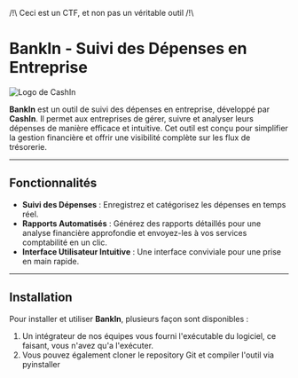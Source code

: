/!\ Ceci est un CTF, et non pas un véritable outil /!\

# BankIn - Suivi des Dépenses en Entreprise

![Logo de CashIn](https://via.placeholder.com/150) <!-- Remplacez par le logo de CashIn si disponible -->

**BankIn** est un outil de suivi des dépenses en entreprise, développé par **CashIn**. Il permet aux entreprises de gérer, suivre et analyser leurs dépenses de manière efficace et intuitive. Cet outil est conçu pour simplifier la gestion financière et offrir une visibilité complète sur les flux de trésorerie.

---

## Fonctionnalités

- **Suivi des Dépenses** : Enregistrez et catégorisez les dépenses en temps réel.
- **Rapports Automatisés** : Générez des rapports détaillés pour une analyse financière approfondie et envoyez-les à vos services comptabilité en un clic.
- **Interface Utilisateur Intuitive** : Une interface conviviale pour une prise en main rapide.

---

## Installation

Pour installer et utiliser **BankIn**, plusieurs façon sont disponibles : 
1. Un intégrateur de nos équipes vous fourni l'exécutable du logiciel, ce faisant, vous n'avez qu'a l'exécuter.
2. Vous pouvez également cloner le repository Git et compiler l'outil via pyinstaller
